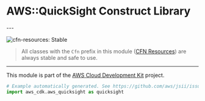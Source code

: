 # AWS::QuickSight Construct Library

<!--BEGIN STABILITY BANNER-->---


![cfn-resources: Stable](https://img.shields.io/badge/cfn--resources-stable-success.svg?style=for-the-badge)

> All classes with the `Cfn` prefix in this module ([CFN Resources](https://docs.aws.amazon.com/cdk/latest/guide/constructs.html#constructs_lib)) are always stable and safe to use.

---
<!--END STABILITY BANNER-->

This module is part of the [AWS Cloud Development Kit](https://github.com/aws/aws-cdk) project.

```python
# Example automatically generated. See https://github.com/aws/jsii/issues/826
import aws_cdk.aws_quicksight as quicksight
```
